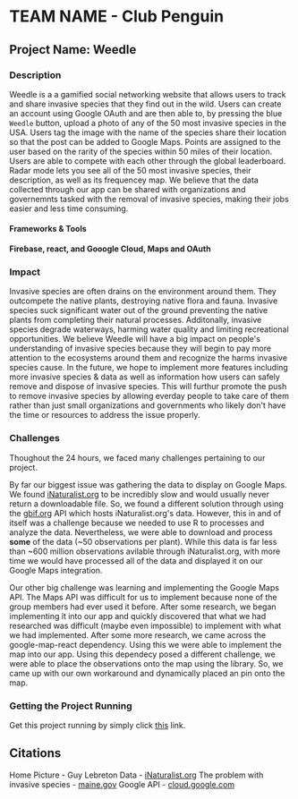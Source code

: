 # TEAM NAME - Club Penguin 

## Project Name: Weedle
### Description
Weedle is a a gamified social networking website that allows users to track and share invasive species that they find out in the wild. Users can create an account using Google OAuth and are then able to, by pressing the blue `Weedle` button, upload a photo  of any of the 50 most invasive species in the USA. Users tag the image with the name of the species share their location so that the post can be added to Google Maps. Points are assigned to the user based on the rarity of the species within 50 miles of their location. Users are able to compete with each other through the global leaderboard. Radar mode lets you see all of the 50 most invasive species, their description, as well as its frequencey map. We believe that the data collected through our app can be shared with organizations and governemnts tasked with the removal of invasive species, making their jobs easier and less time consuming. 

#### Frameworks & Tools
**Firebase, react, and Gooogle Cloud, Maps and OAuth**

### Impact
Invasive species are often drains on the environment around them. They outcompete the native plants, destroying native flora and fauna. Invasive species suck significant water out of the ground preventing the native plants from completing their natural processes. Additonally, invasive species degrade waterways, harming water quality and limiting recreational opportunities. We believe Weedle will have a big impact on people's understanding of invasive species because they will begin to pay more attention to the ecosystems around them and recognize the harms invasive species cause. In the future, we hope to implement more features including more invasive species & data as well as information how users can safely remove and dispose of invasive species. This will furthur promote the push to remove invasive species by allowing everday people to take care of them rather than just small organizations and governments who likely don't have the time or resources to address the issue properly. 

### Challenges
Thoughout the 24 hours, we faced many challenges pertaining to our project. 

By far our biggest issue was gathering the data to display on Google Maps. We found [iNaturalist.org](https://www.inaturalist.org/home) to be incredibly slow and would usually never return a downloadable file. So, we found a different solution through using the [gbif.org](https://www.gbif.org/) API which hosts iNaturalist.org's data. However, this in and of itself was a challenge because we needed to use R to processes and analyze the data. Nevertheless, we were able to download and process **some** of the data (~50 observations per plant). While this data is far less than ~600 million observations avilable through iNaturalist.org, with more time we would have processed all of the data and displayed it on our Google Maps integration.

Our other big challenge was learning and implementing the Google Maps API. The Maps API was difficult for us to implement because none of the group members had ever used it before. After some research, we began implementing it into our app and quickly discovered that what we had researched was difficult (maybe even impossible) to implement with what we had implemented. After some more research, we came across the google-map-react dependency. Using this we were able to implement the map into our app. Using this dependecy posed a different challenge, we were able to place the observations onto the map using the library. So, we came up with our own workaround and dynamically placed an pin onto the map.

### Getting the Project Running
Get this project running by simply click [this](https://weedle-3f1c5.web.app/) link.

## Citations
Home Picture - Guy Lebreton 
Data - [iNaturalist.org](https://www.inaturalist.org/home)
The problem with invasive species - [maine.gov](https://www.maine.gov/dacf/php/documents/nisaweconomics.pdf)
Google API - [cloud.google.com](https://cloud.google.com/)
